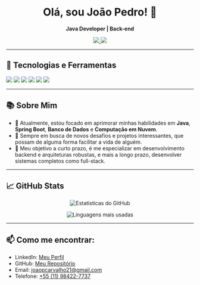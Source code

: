 <h1 align="center">Olá, sou João Pedro! 👋</h1>

<p align="center">
  <strong>Java Developer | Back-end</strong>
</p>

<p align="center">
  <a href="https://github.com/joaopcarvalho21">
    <img src="https://img.shields.io/badge/GitHub-black?style=for-the-badge&logo=github">
  </a>
  <a href="https://linkedin.com/in/joaopcarvalho21">
    <img src="https://img.shields.io/badge/LinkedIn-blue?style=for-the-badge&logo=linkedin">
  </a>
</p>

---

## 🚀 Tecnologias e Ferramentas

<p align="left">
 <img src="https://img.shields.io/badge/Java-%23ED8B00.svg?style=for-the-badge&logo=openjdk&logoColor=white"/>
  <img src="https://img.shields.io/badge/Spring-%236DB33F.svg?style=for-the-badge&logo=spring&logoColor=white"/>
  <img src="https://img.shields.io/badge/SQL-%2300f?style=for-the-badge&logo=postgresql&logoColor=white"/>
  <img src="https://img.shields.io/badge/MongoDB-%2347A248.svg?style=for-the-badge&logo=mongodb&logoColor=white"/>
  <img src="https://img.shields.io/badge/REST%20API-%2300BFFF.svg?style=for-the-badge&logo=rest-api&logoColor=white"/>
  <img src="https://img.shields.io/badge/Git-%23F05033.svg?style=for-the-badge&logo=git&logoColor=white"/>
</p>

---

## 📚 Sobre Mim

- 🌱 Atualmente, estou focado em aprimorar minhas habilidades em **Java**, **Spring Boot**, **Banco de Dados** e **Computação em Nuvem**.
- 💼 Sempre em busca de novos desafios e projetos interessantes, que possam de alguma forma facilitar a vida de alguém.
- 🎯 Meu objetivo a curto prazo, é me especializar em desenvolvimento backend e arquiteturas robustas, e mais a longo prazo, desenvolver sistemas completos como full-stack.

---

## 📈 GitHub Stats

<p align="center">
  <img src="https://github-readme-stats.vercel.app/api?username=joaopcarvalho21&show_icons=true&theme=radical" alt="Estatísticas do GitHub"/>
</p>

<p align="center">
  <img src="https://github-readme-stats.vercel.app/api/top-langs/?username=joaopcarvalho21&layout=compact&theme=radical" alt="Linguagens mais usadas"/>
</p>

---

## 📫 Como me encontrar:

- LinkedIn: [Meu Perfil](https://linkedin.com/in/joaopcarvalho21)
- GitHub: [Meu Repositório](https://github.com/joaopcarvalho21)
- Email: [joaopcarvalho21@gmail.com](mailto:joaopcarvalho21@gmail.com)
- Telefone: [+55 (11) 98422-7737](tel:+5511984227737)
